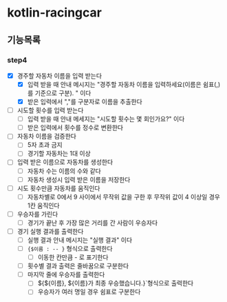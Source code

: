 # kotlin-racingcar

## 기능목록

### step4
- [x] 경주할 자동차 이름을 입력 받는다 
  - [x] 입력 받을 때 안내 메시지는 "경주할 자동차 이름을 입력하세요(이름은 쉼표(,)를 기준으로 구분).
    " 이다
  - [x] 받은 입력에서 ","를 구분자로 이름을 추출한다
- [ ] 시도할 횟수를 입력 받는다 
  - [ ] 입력 받을 때 안내 메세지는 "시도할 횟수는 몇 회인가요?" 이다 
  - [ ] 받은 입력에서 횟수를 정수로 변환한다
- [ ] 자동차 이름을 검증한다
  - [ ] 5자 초과 금지 
  - [ ] 경기할 자동차는 1대 이상
- [ ] 입력 받은 이름으로 자동차를 생성한다 
  - [ ] 자동차 수는 이름의 수와 같다 
  - [ ] 자동차 생성시 입력 받은 이름을 저장한다
- [ ] 시도 횟수만큼 자동차를 움직인다
  - [ ] 자동차별로 0에서 9 사이에서 무작위 값을 구한 후 무작위 값이 4 이상일 경우 1칸 움직인다
- [ ] 우승자를 가린다 
  - [ ] 경기가 끝난 후 가장 많은 거리를 간 사람이 우승자다 
- [ ] 경기 실행 결과를 출력한다 
  - [ ] 실행 결과 안내 메시지는 "실행 결과" 이다 
  - [ ] `{$이름 : -- }` 형식으로 출력한다 
    - [ ] 이동한 칸만큼 - 로 표기한다 
  - [ ] 횟수별 결과 출력은 줄바꿈으로 구분한다
  - [ ] 마지막 줄에 우승자를 출력한다 
    - [ ] ${${이름}, ${이름}가 최종 우승했습니다.}`형식으로 출력한다 
    - [ ] 우승자가 여러 명일 경우 쉼표로 구분한다
